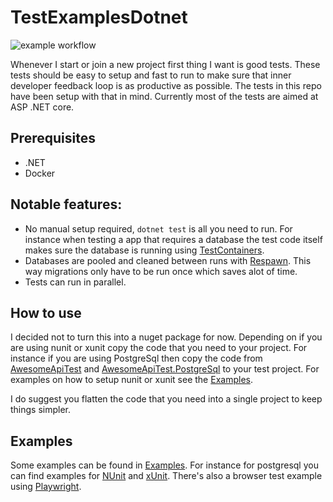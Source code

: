 # TestExamplesDotnet
![example workflow](https://github.com/Barsonax/TestExamplesDotnet/actions/workflows/dotnet.yml/badge.svg)

Whenever I start or join a new project first thing I want is good tests. These tests should be easy to setup and fast to run to make sure that inner developer feedback loop is as productive as possible. The tests in this repo have been setup with that in mind. Currently most of the tests are aimed at ASP .NET core.

## Prerequisites
- .NET 
- Docker

## Notable features:
- No manual setup required, `dotnet test` is all you need to run. For instance when testing a app that requires a database the test code itself makes sure the database is running using [TestContainers](https://dotnet.testcontainers.org/). 
- Databases are pooled and cleaned between runs with [Respawn](https://github.com/jbogard/Respawn). This way migrations only have to be run once which saves alot of time.
- Tests can run in parallel.

## How to use
I decided not to turn this into a nuget package for now. Depending on if you are using nunit or xunit copy the code that you need to your project. For instance if you are using PostgreSql then copy the code from [AwesomeApiTest](AwesomeApiTest) and [AwesomeApiTest.PostgreSql](AwesomeApiTest.PostgreSql) to your test project. For examples on how to setup nunit or xunit see the [Examples](Examples).

I do suggest you flatten the code that you need into a single project to keep things simpler.

## Examples
Some examples can be found in [Examples](Examples). For instance for postgresql you can find examples for [NUnit](Examples/Api/PostgreSql/Api.PostgreSql.Nunit) and [xUnit](Examples/Api/PostgreSql/Api.PostgreSql.Xunit). There's also a browser test example using [Playwright](https://github.com/Barsonax/TestExamplesDotnet/tree/master/Examples/Razor/Razor.Playwright).
